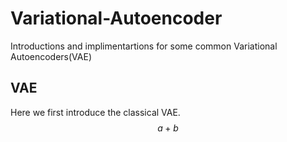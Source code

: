 # Variational-Autoencoder
Introductions and implimentartions for some common Variational Autoencoders(VAE)
## VAE
Here we first introduce the classical VAE. $$a+b$$

